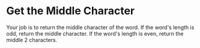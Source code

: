 # Get the Middle Character

Your job is to return the middle character of the word. If the word's length is odd, return the middle character. If the word's length is even, return the middle 2 characters.